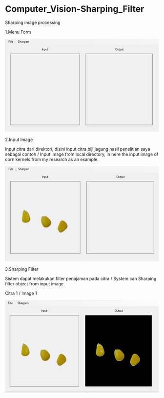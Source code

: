 # Computer_Vision-Sharping_Filter
Sharping image processing

1.Menu Form

<img src="https://github.com/alfin1998/Computer_Vision-Sharping_Filter/blob/master/Sharpen/form.jpg" />

2.Input Image

Input citra dari direktori, disini input citra biji jagung hasil penelitian saya sebagai contoh / Input image from local directory, in here the input image of corn kernels from my research as an example.

<img src="https://github.com/alfin1998/Computer_Vision-Sharping_Filter/blob/master/Sharpen/input.jpg" />

3.Sharping Filter

Sistem dapat melakukan filter penajaman pada citra / System can Sharping filter object from input image.

Citra 1 / Image 1

<img src="https://github.com/alfin1998/Computer_Vision-Sharping_Filter/blob/master/Sharpen/hasil.jpg" />

